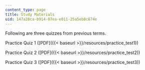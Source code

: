 ```yaml
---
content_type: page
title: Study Materials
uid: 147a28ca-b914-07ea-e011-25a5eb8c674e
---
```


Following are three quizzes from previous terms.

Practice Quiz 1 ([PDF]({{< baseurl >}}/resources/practice_test1))

Practice Quiz 2 ([PDF]({{< baseurl >}}/resources/practice_test2))

Practice Quiz 3 ([PDF]({{< baseurl >}}/resources/practice_test3))